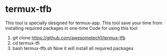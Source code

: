 # termux-tfb
  This tool is specially designed for termux-app.
This tool save your time from installing required packages in one-time 
Code for using this tool
  1. git clone https://github.com/awesometech1/termux-tfb
   2. cd termux-tfi
   3. bash termux-tfb.sh
  Now it will install all required packages 
